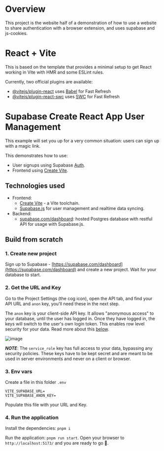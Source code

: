 # Overview
This project is the website half of a demonstration of how to use a website to share authentication with a browser extension, and uses supabase and js-cookies.

# React + Vite

This is based on the template that provides a minimal setup to get React working in Vite with HMR and some ESLint rules.

Currently, two official plugins are available:

- [@vitejs/plugin-react](https://github.com/vitejs/vite-plugin-react/blob/main/packages/plugin-react/README.md) uses [Babel](https://babeljs.io/) for Fast Refresh
- [@vitejs/plugin-react-swc](https://github.com/vitejs/vite-plugin-react-swc) uses [SWC](https://swc.rs/) for Fast Refresh

# Supabase Create React App User Management

This example will set you up for a very common situation: users can sign up with a magic link.

This demonstrates how to use:

- User signups using Supabase [Auth](https://supabase.com/auth).
- Frontend using [Create Vite](https://vitejs.dev/guide/).

## Technologies used

- Frontend:
  - [Create Vite](https://vitejs.dev/guide/) - a Vite toolchain.
  - [Supabase.js](https://supabase.com/docs/library/getting-started) for user management and realtime data syncing.
- Backend:
  - [supabase.com/dashboard](https://supabase.com/dashboard/): hosted Postgres database with restful API for usage with Supabase.js.

## Build from scratch

### 1. Create new project

Sign up to Supabase - [https://supabase.com/dashboard](https://supabase.com/dashboard) and create a new project. Wait for your database to start.


### 2. Get the URL and Key

Go to the Project Settings (the cog icon), open the API tab, and find your API URL and `anon` key, you'll need these in the next step.

The `anon` key is your client-side API key. It allows "anonymous access" to your database, until the user has logged in. Once they have logged in, the keys will switch to the user's own login token. This enables row level security for your data. Read more about this [below](#postgres-row-level-security).

![image](https://user-images.githubusercontent.com/10214025/88916245-528c2680-d298-11ea-8a71-708f93e1ce4f.png)

**_NOTE_**: The `service_role` key has full access to your data, bypassing any security policies. These keys have to be kept secret and are meant to be used in server environments and never on a client or browser.

### 3. Env vars

Create a file in this folder `.env`

```
VITE_SUPABASE_URL=
VITE_SUPABASE_ANON_KEY=
```

Populate this file with your URL and Key.

### 4. Run the application

Install the dependencies: `pnpm i`

Run the application: `pnpm run start`. Open your browser to `http://localhost:5173/` and you are ready to go 🚀.

